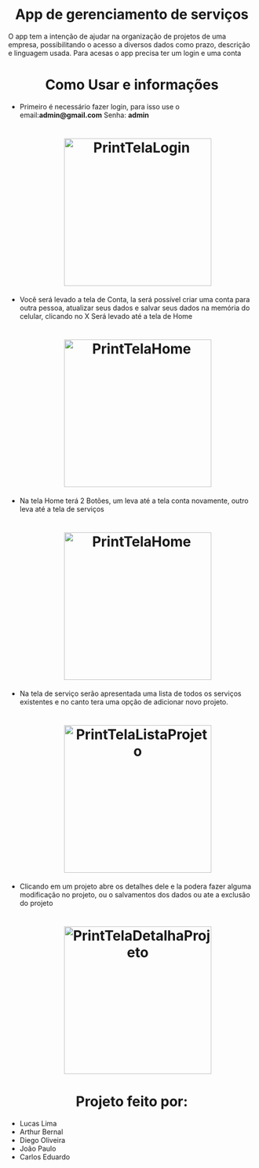  <h1 align="center">App de gerenciamento de serviços</h1>
<p align="left">O app tem a intenção de ajudar na organização de projetos de uma empresa, possibilitando o acesso a diversos dados como prazo, descrição e linguagem usada. Para acesas o app precisa ter um login e uma conta</p>

 <h1 align="center">Como Usar e informações</h1>
<ul align="left">
<li>Primeiro é necessário fazer login, para isso use o email:<b>admin@gmail.com</b>  Senha: <b>admin</b>
<h1 align="center">
  <img alt="PrintTelaLogin" width="300px" src="https://drive.google.com/uc?export=view&id=1hff_-K6ZYpEQMFZetqEgm1pXeO-LK9kV" />
</h1>
</li>
<li>Você será levado a tela de Conta, la será possível criar uma conta para outra pessoa, atualizar seus dados e salvar seus dados na memória do celular, clicando no X Será levado até a tela de Home
  <h1 align="center">
  <img alt="PrintTelaHome" width="300px" src="https://drive.google.com/uc?export=view&id=1haHseFkGNPr4wyXSDSFIscWrCozuob1d" />
</h1>
</li>

<li> Na tela Home terá 2 Botões, um leva até a tela conta novamente, outro leva até a tela de serviços
<h1 align="center">
  <img alt="PrintTelaHome" width="300px" src="https://drive.google.com/uc?export=view&id=1hW1U-ceCqA4JCEehuC6DQ9ucbM7ZRl7z" />
</h1>
</li>
<li>Na tela de serviço serão apresentada uma lista de todos os serviços existentes e no canto tera uma opção de adicionar novo projeto.
<h1 align="center">
  <img alt="PrintTelaListaProjeto" width="300px" src="https://drive.google.com/uc?export=view&id=1hfPZD3rBbbfT5t2uWvrBsfNzWro9vlYJ" />
</h1>
</li>
<li>Clicando em um projeto abre os detalhes dele e la podera fazer alguma modificação no projeto, ou o salvamentos dos dados ou ate a exclusão do projeto 
<h1 align="center">
  <img alt="PrintTelaDetalhaProjeto" width="300px" src="https://drive.google.com/uc?export=view&id=1hXAL3UnzW0voWt7SIp-cPTpsTUPzvoVb" />
</h1>
</li>
</ul>

 <h1 align="Center">Projeto feito por:</h1>
<ul align="left">
<li>Lucas Lima</li>
<li>Arthur Bernal</li>
<li>Diego Oliveira</li>
<li>João Paulo</li>
<li>Carlos Eduardo</li>
</ul>


